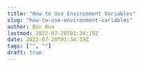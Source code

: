 ```yaml
---
title: "How to Use Environment Variables"
slug: "how-to-use-environment-variables"
author: Bin Hua
lastmod: 2022-07-20T01:34:19Z
date: 2022-07-20T01:34:19Z
tags: ["", ""]
draft: true
---
```



